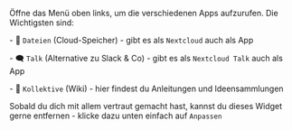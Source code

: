 Öffne das Menü oben links, um die verschiedenen Apps aufzurufen. Die Wichtigsten sind:

\- 📁 `Dateien` (Cloud-Speicher) - gibt es als `Nextcloud` auch als App

\- 🗨️ `Talk` (Alternative zu Slack & Co) - gibt es als `Nextcloud Talk` auch als App

\- 📘 `Kollektive` (Wiki) - hier findest du Anleitungen und Ideensammlungen

Sobald du dich mit allem vertraut gemacht hast, kannst du dieses Widget gerne entfernen - klicke dazu unten einfach auf `Anpassen`
